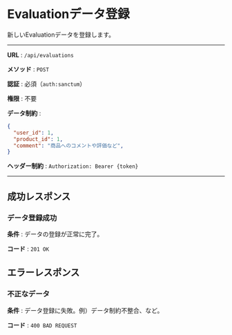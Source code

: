 # Evaluationデータ登録

新しいEvaluationデータを登録します。

---

**URL** : `/api/evaluations`

**メソッド** : `POST`

**認証** : 必須（`auth:sanctum`）

**権限** : 不要

**データ制約** :

```json
{
  "user_id": 1,
  "product_id": 1,
  "comment": "商品へのコメントや評価など",
}

```

**ヘッダー制約** : `Authorization: Bearer {token}`  

---

## 成功レスポンス

### データ登録成功

**条件** : データの登録が正常に完了。

**コード** : `201 OK`

## エラーレスポンス

### 不正なデータ

**条件** : データ登録に失敗。例）データ制約不整合、など。

**コード** : `400 BAD REQUEST`
